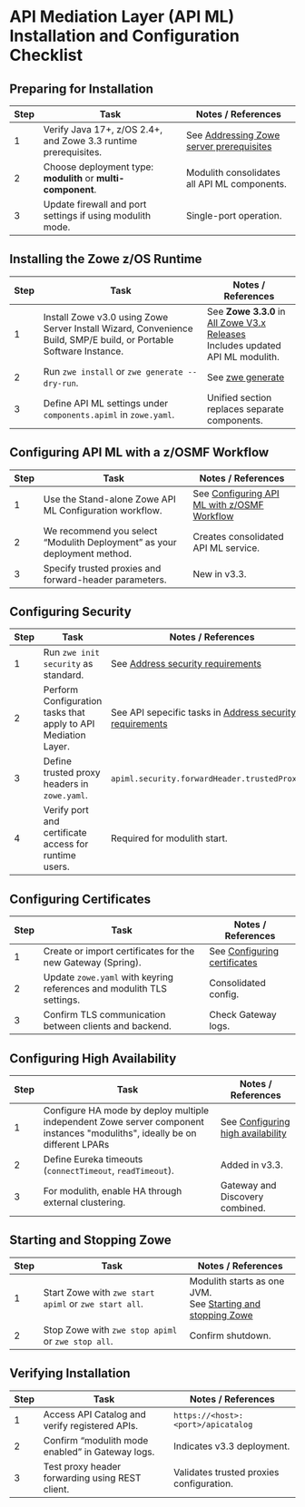 # API Mediation Layer (API ML) Installation and Configuration Checklist

## Preparing for Installation
| Step | Task                                                            | Notes / References                                                                    |
| ---- | --------------------------------------------------------------- | ------------------------------------------------------------------------------------- |
| 1    | Verify Java 17+, z/OS 2.4+, and Zowe 3.3 runtime prerequisites. | See [Addressing Zowe server prerequisites](https://docs.zowe.org/stable/user-guide/install-nodejs-zos/) |
| 2    | Choose deployment type: **modulith** or **multi-component**.    | Modulith consolidates all API ML components.                                          |
| 3    | Update firewall and port settings if using modulith mode.       | Single-port operation.                                                                |

## Installing the Zowe z/OS Runtime
| Step | Task                                                            | Notes / References                                                              |
| ---- | --------------------------------------------------------------- | ------------------------------------------------------------------------------- |
| 1    | Install Zowe v3.0 using Zowe Server Install Wizard, Convenience Build, SMP/E build, or Portable Software Instance.                                   | See **Zowe 3.3.0** in [All Zowe V3.x Releases](https://www.zowe.org/download#all-v3-releases)  <br> Includes updated API ML modulith.                                              |
| 2    | Run `zwe install` or `zwe generate --dry-run`.                  | See [zwe generate](https://docs.zowe.org/stable/user-guide/install-zos#zwe-install) |
| 3    | Define API ML settings under `components.apiml` in `zowe.yaml`. | Unified section replaces separate components.                                   |

## Configuring API ML with a z/OSMF Workflow
| Step | Task                                                   | Notes / References                                                       |
| ---- | ------------------------------------------------------ | ------------------------------------------------------------------------ |
| 1    | Use the Stand-alone Zowe API ML Configuration workflow.    | See [Configuring API ML with z/OSMF Workflow](https://docs.zowe.org/stable/user-guide/configure-apiml-zosmf-workflow) |
| 2    | We recommend you select “Modulith Deployment” as your deployment method.            | Creates consolidated API ML service.                                     |
| 3    | Specify trusted proxies and forward-header parameters. | New in v3.3.                                                             |

## Configuring Security
| Step | Task                                                  | Notes / References                                                    |
| ---- | ----------------------------------------------------- | --------------------------------------------------------------------- |
| 1    | Run `zwe init security` as standard.  | See [Address security requirements](https://docs.zowe.org/stable/user-guide/address-security-requirements) |
| 2    | Perform Configuration tasks that apply to API Mediation Layer.   | See API sepecific tasks in [Address security requirements](https://docs.zowe.org/stable/user-guide/address-security-requirements) |
| 3    | Define trusted proxy headers in `zowe.yaml`.          | `apiml.security.forwardHeader.trustedProxies`.                        |
| 4   | Verify port and certificate access for runtime users. | Required for modulith start.                                          |

## Configuring Certificates
| Step | Task                                                                  | Notes / References   |
| ---- | --------------------------------------------------------------------- | -------------------- |
| 1    | Create or import certificates for the new Gateway (Spring).      | See [Configuring certificates](https://docs.zowe.org/stable/user-guide/configure-certificates/)         |
| 2    | Update `zowe.yaml` with keyring references and modulith TLS settings. | Consolidated config. |
| 3    | Confirm TLS communication between clients and backend.                | Check Gateway logs.  |

## Configuring High Availability
| Step | Task                                                      | Notes / References                                                             |
| ---- | --------------------------------------------------------- | ------------------------------------------------------------------------------ |
| 1    | Configure HA mode by deploy multiple independent Zowe server component instances "moduliths", ideally be on different LPARs                  | See [Configuring high availability](https://docs.zowe.org/stable/user-guide/zowe-ha-overview) |
| 2    | Define Eureka timeouts (`connectTimeout`, `readTimeout`). | Added in v3.3.                                                                 |
| 3    | For modulith, enable HA through external clustering.      | Gateway and Discovery combined.                                                |

## Starting and Stopping Zowe
| Step | Task                                                  | Notes / References          |
| ---- | ----------------------------------------------------- | --------------------------- |
| 1    | Start Zowe with `zwe start apiml` or `zwe start all`. | Modulith starts as one JVM. <br>See [Starting and stopping Zowe](https://docs.zowe.org/stable/user-guide/start-zowe-zos) |
| 2    | Stop Zowe with `zwe stop apiml` or `zwe stop all`.    | Confirm shutdown.           |

## Verifying Installation
| Step | Task                                             | Notes / References                       |
| ---- | ------------------------------------------------ | ---------------------------------------- |
| 1    | Access API Catalog and verify registered APIs.   | `https://<host>:<port>/apicatalog`       |
| 2    | Confirm “modulith mode enabled” in Gateway logs. | Indicates v3.3 deployment.               |
| 3    | Test proxy header forwarding using REST client.  | Validates trusted proxies configuration. |
